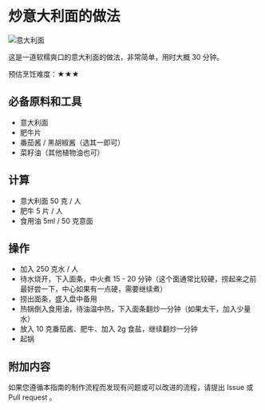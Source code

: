 
# 炒意大利面的做法

![意大利面](./炒意大利面.jpg)

这是一道软糯爽口的意大利面的做法，非常简单，用时大概 30 分钟。

预估烹饪难度：★★★

## 必备原料和工具

- 意大利面
- 肥牛片
- 番茄酱 / 黑胡椒酱（选其一即可）
- 菜籽油（其他植物油也可）

## 计算

- 意大利面 50 克 / 人
- 肥牛 5 片 / 人
- 食用油 5ml / 50 克意面

## 操作

- 加入 250 克水 / 人
- 待水烧开，下入面条，中火煮 15 - 20 分钟（这个面通常比较硬，捞起来之前最好尝一下，中心如果有一点硬，需要继续煮）
- 捞出面条，盛入盘中备用
- 热锅倒入食用油，待油温中热，下入面条翻炒一分钟（如果太干，加入少量水）
- 放入 10 克番茄酱、肥牛、加入 2g 食盐，继续翻炒一分钟
- 起锅

## 附加内容

如果您遵循本指南的制作流程而发现有问题或可以改进的流程，请提出 Issue 或 Pull request 。

